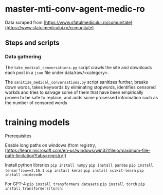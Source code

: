 # master-mti-conv-agent-medic-ro

Data scraped from [https://www.sfatulmedicului.ro/comunitate](https://www.sfatulmedicului.ro/comunitate).

## Steps and scripts

### Data gathering
The `take_medical_conversations.py` script crawls the site and downloads each post in a `json` file under data/raw/&lt;category&gt;.

The `sanitize_medical_conversations.py` script sanitizes further, breaks down words, takes keywords by eliminating stopwords, identifies censored workds and tries to salvage some of them that have been empirically proven to be safe to replace, and adds some processed information such as the number of censored words

# training models

Prerequisites

Enable long paths on windows (from registry, [https://learn.microsoft.com/en-us/windows/win32/fileio/maximum-file-path-limitation?tabs=registry])

Install python libraries
`pip install numpy`
`pip install pandas`
`pip install tensorflow==2.16.1`
`pip install keras`
`pip install scikit-learn`
`pip install unidecode`

For GPT-4
`pip install transformers datasets`
`pip install torch`
`pip install transformers[torch]`
